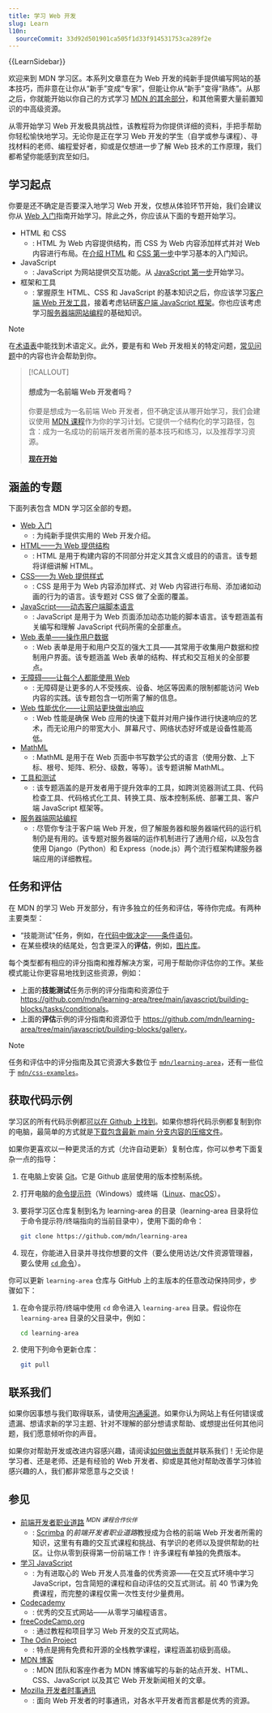 ```yaml
---
title: 学习 Web 开发
slug: Learn
l10n:
  sourceCommit: 33d92d501901ca505f1d33f914531753ca289f2e
---
```


{{LearnSidebar}}

欢迎来到 MDN 学习区。本系列文章意在为 Web 开发的纯新手提供编写网站的基本技巧，而非意在让你从“新手”变成“专家”，但能让你从“新手”变得“熟练”。从那之后，你就能开始以你自己的方式学习 [MDN 的其余部分](/zh-CN)，和其他需要大量前置知识的中高级资源。

从零开始学习 Web 开发极具挑战性，该教程将为你提供详细的资料，手把手帮助你轻松愉快地学习。无论你是正在学习 Web 开发的学生（自学或参与课程）、寻找材料的老师、编程爱好者，抑或是仅想进一步了解 Web 技术的工作原理，我们都希望你能感到宾至如归。

## 学习起点

你要是还不确定是否要深入地学习 Web 开发，仅想从体验环节开始，我们会建议你从 [Web 入门](/zh-CN/docs/Learn/Getting_started_with_the_web)指南开始学习。除此之外，你应该从下面的专题开始学习。

- HTML 和 CSS
  - : HTML 为 Web 内容提供结构，而 CSS 为 Web 内容添加样式并对 Web 内容进行布局。在[介绍 HTML](/zh-CN/docs/Learn/HTML/Introduction_to_HTML) 和 [CSS 第一步](/zh-CN/docs/Learn/CSS/First_steps)中学习基本的入门知识。
- JavaScript
  - : JavaScript 为网站提供交互功能。从 [JavaScript 第一步](/zh-CN/docs/Learn/JavaScript/First_steps)开始学习。
- 框架和工具
  - : 掌握原生 HTML、CSS 和 JavaScript 的基本知识之后，你应该学习[客户端 Web 开发工具](/zh-CN/docs/Learn/Tools_and_testing/Understanding_client-side_tools)，接着考虑钻研[客户端 JavaScript 框架](/zh-CN/docs/Learn/Tools_and_testing/Client-side_JavaScript_frameworks)。你也应该考虑学习[服务器端网站编程](/zh-CN/docs/Learn/Server-side)的基础知识。

> [!NOTE]
> 在[术语表](/zh-CN/docs/Glossary)中能找到术语定义。此外，要是有和 Web 开发相关的特定问题，[常见问题](/zh-CN/docs/Learn/Common_questions)中的内容也许会帮助到你。

> [!CALLOUT]
>
> #### 想成为一名前端 Web 开发者吗？
>
> 你要是想成为一名前端 Web 开发者，但不确定该从哪开始学习，我们会建议使用 [MDN 课程](/en-US/curriculum/)作为你的学习计划。它提供一个结构化的学习路径，包含：成为一名成功的前端开发者所需的基本技巧和练习，以及推荐学习资源。
>
> [**现在开始**](/en-US/curriculum/)

## 涵盖的专题

下面列表包含 MDN 学习区全部的专题。

- [Web 入门](/zh-CN/docs/Learn/Getting_started_with_the_web)
  - : 为纯新手提供实用的 Web 开发介绍。
- [HTML——为 Web 提供结构](/zh-CN/docs/Learn/HTML)
  - : HTML 是用于构建内容的不同部分并定义其含义或目的的语言。该专题将详细讲解 HTML。
- [CSS——为 Web 提供样式](/zh-CN/docs/Learn/CSS)
  - : CSS 是用于为 Web 内容添加样式、对 Web 内容进行布局、添加诸如动画的行为的语言。该专题对 CSS 做了全面的覆盖。
- [JavaScript——动态客户端脚本语言](/zh-CN/docs/Learn/JavaScript)
  - : JavaScript 是用于为 Web 页面添加动态功能的脚本语言。该专题涵盖有关编写和理解 JavaScript 代码所需的全部重点。
- [Web 表单——操作用户数据](/zh-CN/docs/Learn/Forms)
  - : Web 表单是用于和用户交互的强大工具——其常用于收集用户数据和控制用户界面。该专题涵盖 Web 表单的结构、样式和交互相关的全部要点。
- [无障碍——让每个人都能使用 Web](/zh-CN/docs/Learn/Accessibility)
  - : 无障碍是让更多的人不受残疾、设备、地区等因素的限制都能访问 Web 内容的实践。该专题包含一切所需了解的信息。
- [Web 性能优化——让网站更快做出响应](/zh-CN/docs/Learn/Performance)
  - : Web 性能是确保 Web 应用的快速下载并对用户操作进行快速响应的艺术，而无论用户的带宽大小、屏幕尺寸、网络状态好坏或是设备性能高低。
- [MathML](/zh-CN/docs/Learn/MathML)
  - : MathML 是用于在 Web 页面中书写数学公式的语言（使用分数、上下标、根号、矩阵、积分、级数，等等）。该专题讲解 MathML。
- [工具和测试](/zh-CN/docs/Learn/Tools_and_testing)
  - : 该专题涵盖的是开发者用于提升效率的工具，如跨浏览器测试工具、代码检查工具、代码格式化工具、转换工具、版本控制系统、部署工具、客户端 JavaScript 框架等。
- [服务器端网站编程](/zh-CN/docs/Learn/Server-side)
  - : 尽管你专注于客户端 Web 开发，但了解服务器和服务器端代码的运行机制仍是有用的。该专题对服务器端的运作机制进行了通用介绍，以及包含使用 Django（Python）和 Express（node.js）两个流行框架构建服务器端应用的详细教程。

## 任务和评估

在 MDN 的学习 Web 开发部分，有许多独立的任务和评估，等待你完成。有两种主要类型：

- “技能测试”任务，例如，在[代码中做决定——条件语句](/zh-CN/docs/Learn/JavaScript/Building_blocks/conditionals#技能测试！)。
- 在某些模块的结尾处，包含更深入的**评估**，例如，[图片库](/zh-CN/docs/Learn/JavaScript/Building_blocks/Image_gallery)。

每个类型都有相应的评分指南和推荐解决方案，可用于帮助你评估你的工作。某些模式能让你更容易地找到这些资源，例如：

- 上面的**技能测试**任务示例的评分指南和资源位于 <https://github.com/mdn/learning-area/tree/main/javascript/building-blocks/tasks/conditionals>。
- 上面的**评估**示例的评分指南和资源位于 <https://github.com/mdn/learning-area/tree/main/javascript/building-blocks/gallery>。

> [!NOTE]
> 任务和评估中的评分指南及其它资源大多数位于 [`mdn/learning-area`](https://github.com/mdn/learning-area/)，还有一些位于 [`mdn/css-examples`](https://github.com/mdn/css-examples/tree/main/learn)。

## 获取代码示例

学习区的所有代码示例都[可以在 Github 上找到](https://github.com/roy-tian/learning-area/)。如果你想将代码示例都复制到你的电脑，最简单的方式就是[下载包含最新 main 分支内容的压缩文件](https://codeload.github.com/mdn/learning-area/zip/main)。

如果你更喜欢以一种更灵活的方式（允许自动更新）复制仓库，你可以参考下面复杂一点的指导：

1. 在电脑上安装 [Git](https://git-scm.com/downloads)。它是 Github 底层使用的版本控制系统。

2. 打开电脑的[命令提示符](https://www.lifewire.com/how-to-open-command-prompt-2618089)（Windows）或终端（[Linux](https://help.ubuntu.com/community/UsingTheTerminal)、[macOS](https://blog.teamtreehouse.com/introduction-to-the-mac-os-x-command-line)）。

3. 要将学习区仓库复制到名为 learning-area 的目录（learning-area 目录将位于命令提示符/终端指向的当前目录中），使用下面的命令：

   ```bash
   git clone https://github.com/mdn/learning-area
   ```

4. 现在，你能进入目录并寻找你想要的文件（要么使用访达/文件资源管理器，要么使用 [`cd` 命令](<https://zh.wikipedia.org/wiki/Cd_(命令)>)）。

你可以更新 `learning-area` 仓库与 GitHub 上的主版本的任意改动保持同步，步骤如下：

1. 在命令提示符/终端中使用 `cd` 命令进入 `learning-area` 目录。假设你在 `learning-area` 目录的父目录中，例如：

   ```bash
   cd learning-area
   ```

2. 使用下列命令更新仓库：

   ```bash
   git pull
   ```

## 联系我们

如果你因事想与我们取得联系，请使用[沟通渠道](/zh-CN/docs/MDN/Community/Communication_channels)。如果你认为网站上有任何错误或遗漏、想请求新的学习主题、针对不理解的部分想请求帮助、或想提出任何其他问题，我们愿意倾听你的声音。

如果你对帮助开发或改进内容感兴趣，请阅读[如何做出贡献](/zh-CN/docs/MDN/Community/Contributing)并联系我们！无论你是学习者、还是老师、还是有经验的 Web 开发者、抑或是其他对帮助改善学习体验感兴趣的人，我们都非常愿意与之交谈！

## 参见

- [前端开发者职业道路](https://v2.scrimba.com/the-frontend-developer-career-path-c0j?via=mdn) <sup>_MDN 课程合作伙伴_</sup>
  - : [Scrimba](https://scrimba.com?via=mdn) 的*前端开发者职业道路*教授成为合格的前端 Web 开发者所需的知识，这里有有趣的交互式课程和挑战、有学识的老师以及提供帮助的社区。让你从零到获得第一份前端工作！许多课程有单独的免费版本。
- [学习 JavaScript](https://learnjavascript.online/)
  - : 为有进取心的 Web 开发人员准备的优秀资源——在交互式环境中学习 JavaScript，包含简短的课程和自动评估的交互式测试。前 40 节课为免费课程，而完整的课程仅需一次性支付少量费用。
- [Codecademy](https://www.codecademy.com/)
  - : 优秀的交互式网站——从零学习编程语言。
- [freeCodeCamp.org](https://www.freecodecamp.org/)
  - : 通过教程和项目学习 Web 开发的交互式网站。
- [The Odin Project](https://www.theodinproject.com/)
  - : 特点是拥有免费和开源的全栈教学课程，课程涵盖初级到高级。
- [MDN 博客](/en-US/blog/)
  - : MDN 团队和客座作者为 MDN 博客编写的与新的站点开发、HTML、CSS、JavaScript 以及其它 Web 开发新闻相关的文章。
- [Mozilla 开发者时事通讯](https://www.mozilla.org/zh-CN/newsletter/developer/)
  - : 面向 Web 开发者的时事通讯，对各水平开发者而言都是优秀的资源。
